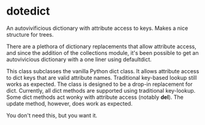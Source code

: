 # dotedict

An autovivificious dictionary with attribute access to keys.  Makes a nice structure for trees.

There are a plethora of dictionary replacements that allow attribute access, and since the addition of the 
collections module, it's been possible to get an autovivicious dictionary with a one liner using defaultdict.  

This class subclasses the vanilla Python dict class.  It allows attribute access to dict keys that are valid
attribute names.  Traditional key-based lookup still works as expected.  The class is designed to be a drop-in
replacement for dict.  Currently, all dict methods are supported using traditional key-lookup.  Some dict methods
act wonky with attribute access (notably __del__).  The update method, however, does work as expected.

You don't need this, but you want it.

